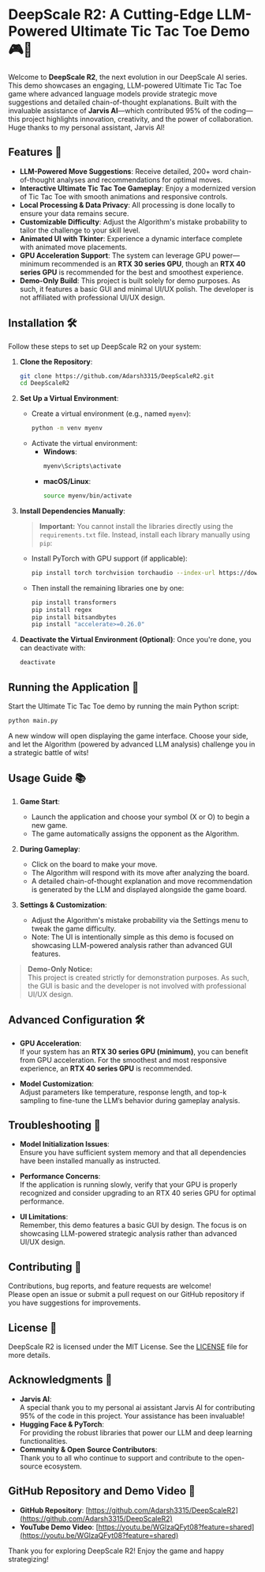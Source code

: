 # DeepScale R2: A Cutting-Edge LLM-Powered Ultimate Tic Tac Toe Demo 🎮🤖

Welcome to **DeepScale R2**, the next evolution in our DeepScale AI series. This demo showcases an engaging, LLM-powered Ultimate Tic Tac Toe game where advanced language models provide strategic move suggestions and detailed chain-of-thought explanations. Built with the invaluable assistance of **Jarvis AI**—which contributed 95% of the coding—this project highlights innovation, creativity, and the power of collaboration. Huge thanks to my personal assistant, Jarvis AI!

## Features 🌟

- **LLM-Powered Move Suggestions**: Receive detailed, 200+ word chain-of-thought analyses and recommendations for optimal moves.
- **Interactive Ultimate Tic Tac Toe Gameplay**: Enjoy a modernized version of Tic Tac Toe with smooth animations and responsive controls.
- **Local Processing & Data Privacy**: All processing is done locally to ensure your data remains secure.
- **Customizable Difficulty**: Adjust the Algorithm's mistake probability to tailor the challenge to your skill level.
- **Animated UI with Tkinter**: Experience a dynamic interface complete with animated move placements.
- **GPU Acceleration Support**: The system can leverage GPU power—minimum recommended is an **RTX 30 series GPU**, though an **RTX 40 series GPU** is recommended for the best and smoothest experience.
- **Demo-Only Build**: This project is built solely for demo purposes. As such, it features a basic GUI and minimal UI/UX polish. The developer is not affiliated with professional UI/UX design.

## Installation 🛠️

Follow these steps to set up DeepScale R2 on your system:

1. **Clone the Repository**:
   ```bash
   git clone https://github.com/Adarsh3315/DeepScaleR2.git
   cd DeepScaleR2
   ```

2. **Set Up a Virtual Environment**:
   - Create a virtual environment (e.g., named `myenv`):
     ```bash
     python -m venv myenv
     ```
   - Activate the virtual environment:
     - **Windows**: 
       ```bash
       myenv\Scripts\activate
       ```
     - **macOS/Linux**: 
       ```bash
       source myenv/bin/activate
       ```

3. **Install Dependencies Manually**:
   > **Important:** You cannot install the libraries directly using the `requirements.txt` file. Instead, install each library manually using `pip`:
   - Install PyTorch with GPU support (if applicable):
     ```bash
     pip install torch torchvision torchaudio --index-url https://download.pytorch.org/whl/cu126
     ```
   - Then install the remaining libraries one by one:
     ```bash
     pip install transformers
     pip install regex
     pip install bitsandbytes
     pip install "accelerate>=0.26.0"
     ```

4. **Deactivate the Virtual Environment (Optional)**:
   Once you're done, you can deactivate with:
   ```bash
   deactivate
   ```

## Running the Application 🚀

Start the Ultimate Tic Tac Toe demo by running the main Python script:

```bash
python main.py
```

A new window will open displaying the game interface. Choose your side, and let the Algorithm (powered by advanced LLM analysis) challenge you in a strategic battle of wits!

## Usage Guide 📚

1. **Game Start**:
   - Launch the application and choose your symbol (X or O) to begin a new game.
   - The game automatically assigns the opponent as the Algorithm.

2. **During Gameplay**:
   - Click on the board to make your move.
   - The Algorithm will respond with its move after analyzing the board.
   - A detailed chain-of-thought explanation and move recommendation is generated by the LLM and displayed alongside the game board.

3. **Settings & Customization**:
   - Adjust the Algorithm's mistake probability via the Settings menu to tweak the game difficulty.
   - Note: The UI is intentionally simple as this demo is focused on showcasing LLM-powered analysis rather than advanced GUI features.

> **Demo-Only Notice:**  
> This project is created strictly for demonstration purposes. As such, the GUI is basic and the developer is not involved with professional UI/UX design.

## Advanced Configuration 🛠️

- **GPU Acceleration**:  
  If your system has an **RTX 30 series GPU (minimum)**, you can benefit from GPU acceleration. For the smoothest and most responsive experience, an **RTX 40 series GPU** is recommended.

- **Model Customization**:  
  Adjust parameters like temperature, response length, and top-k sampling to fine-tune the LLM’s behavior during gameplay analysis.

## Troubleshooting 🛑

- **Model Initialization Issues**:  
  Ensure you have sufficient system memory and that all dependencies have been installed manually as instructed.

- **Performance Concerns**:  
  If the application is running slowly, verify that your GPU is properly recognized and consider upgrading to an RTX 40 series GPU for optimal performance.

- **UI Limitations**:  
  Remember, this demo features a basic GUI by design. The focus is on showcasing LLM-powered strategic analysis rather than advanced UI/UX design.

## Contributing 🤝

Contributions, bug reports, and feature requests are welcome!  
Please open an issue or submit a pull request on our GitHub repository if you have suggestions for improvements.

## License 📝

DeepScale R2 is licensed under the MIT License. See the [LICENSE](LICENSE) file for more details.

## Acknowledgments 🙏

- **Jarvis AI**:  
  A special thank you to my personal ai assistant Jarvis AI for contributing 95% of the code in this project. Your assistance has been invaluable!
- **Hugging Face & PyTorch**:  
  For providing the robust libraries that power our LLM and deep learning functionalities.
- **Community & Open Source Contributors**:  
  Thank you to all who continue to support and contribute to the open-source ecosystem.

## GitHub Repository and Demo Video 📂

- **GitHub Repository**: [https://github.com/Adarsh3315/DeepScaleR2](https://github.com/Adarsh3315/DeepScaleR2)
- **YouTube Demo Video**: [https://youtu.be/WGlzaQFyt08?feature=shared](https://youtu.be/WGlzaQFyt08?feature=shared)

Thank you for exploring DeepScale R2! Enjoy the game and happy strategizing!
